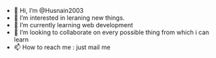 - 👋 Hi, I’m @Husnain2003
- 👀 I’m interested in leraning new things.
- 🌱 I’m currently learning web development
- 💞️ I’m looking to collaborate on every possible thing from which i can learn
- 📫 How to reach me : just mail me
  <!---
Husnain2003/Husnain2003 is a ✨ special ✨ repository because its `README.md` (this file) appears on your GitHub profile.
You can click the Preview link to take a look at your changes.
--->
